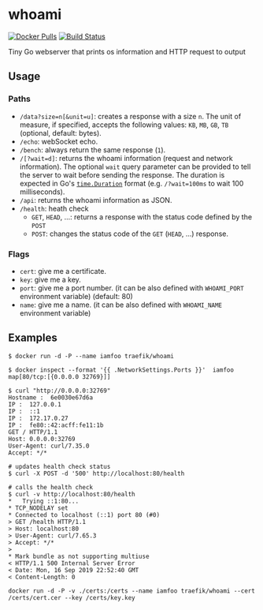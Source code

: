 # whoami

[![Docker Pulls](https://img.shields.io/docker/pulls/traefik/whoami.svg)](https://hub.docker.com/r/traefik/whoami/)
[![Build Status](https://github.com/traefik/whoami/workflows/Main/badge.svg?branch=master)](https://github.com/traefik/whoami/actions)

Tiny Go webserver that prints os information and HTTP request to output

## Usage

### Paths

- `/data?size=n[&unit=u]`: creates a response with a size `n`. The unit of measure, if specified, accepts the following values: `KB`, `MB`, `GB`, `TB` (optional, default: bytes).
- `/echo`: webSocket echo.
- `/bench`: always return the same response (`1`).
- `/[?wait=d]`: returns the whoami information (request and network information). The optional `wait` query parameter can be provided to tell the server to wait before sending the response. The duration is expected in Go's [`time.Duration`](https://golang.org/pkg/time/#ParseDuration) format (e.g. `/?wait=100ms` to wait 100 milliseconds).
- `/api`: returns the whoami information as JSON.
- `/health`: heath check
    - `GET`, `HEAD`, ...: returns a response with the status code defined by the `POST`
    - `POST`: changes the status code of the `GET` (`HEAD`, ...) response.

### Flags

- `cert`: give me a certificate.
- `key`: give me a key.
- `port`: give me a port number. (it can be also defined with `WHOAMI_PORT` environment variable) (default: 80)
- `name`: give me a name. (it can be also defined with `WHOAMI_NAME` environment variable)

## Examples

```console
$ docker run -d -P --name iamfoo traefik/whoami

$ docker inspect --format '{{ .NetworkSettings.Ports }}'  iamfoo
map[80/tcp:[{0.0.0.0 32769}]]

$ curl "http://0.0.0.0:32769"
Hostname :  6e0030e67d6a
IP :  127.0.0.1
IP :  ::1
IP :  172.17.0.27
IP :  fe80::42:acff:fe11:1b
GET / HTTP/1.1
Host: 0.0.0.0:32769
User-Agent: curl/7.35.0
Accept: */*
```

```console
# updates health check status
$ curl -X POST -d '500' http://localhost:80/health

# calls the health check
$ curl -v http://localhost:80/health
*   Trying ::1:80...
* TCP_NODELAY set
* Connected to localhost (::1) port 80 (#0)
> GET /health HTTP/1.1
> Host: localhost:80
> User-Agent: curl/7.65.3
> Accept: */*
> 
* Mark bundle as not supporting multiuse
< HTTP/1.1 500 Internal Server Error
< Date: Mon, 16 Sep 2019 22:52:40 GMT
< Content-Length: 0
```

```console
docker run -d -P -v ./certs:/certs --name iamfoo traefik/whoami --cert /certs/cert.cer --key /certs/key.key
```
